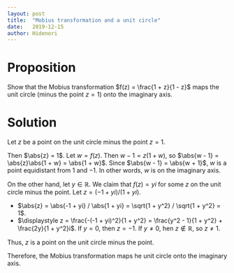 ```yaml
---
layout: post
title:  "Mobius transformation and a unit circle"
date:   2019-12-15
author: Hidenori
---
```


# Proposition
Show that the Mobius transformation $f(z) = \frac{1 + z}{1 - z}$ maps the unit circle (minus the point $z = 1$) onto the imaginary axis.

# Solution

Let $z$ be a point on the unit circle minus the point $z = 1$.

Then $\abs{z} = 1$.
Let $w = f(z)$.
Then $w - 1 = z(1 + w)$, so $\abs{w - 1} = \abs{z}\abs{1 + w} = \abs{1 + w}$.
Since $\abs{w - 1} = \abs{w + 1}$, $w$ is a point equidistant from $1$ and $-1$.
In other words, $w$ is on the imaginary axis.

On the other hand, let $y \in \mathbb{R}$.
We claim that $f(z) = yi$ for some $z$ on the unit circle minus the point.
Let $z = (-1 + yi) / (1 + yi)$.

* $\abs{z} = \abs{-1 + yi} / \abs{1 + yi} = \sqrt{1 + y^2} / \sqrt{1 + y^2} = 1$.
* $\displaystyle z = \frac{-(-1 + yi)^2}{1 + y^2} = \frac{y^2 - 1}{1 + y^2} + \frac{2y}{1 + y^2}i$.
  If $y = 0$, then $z = -1$.
  If $y \ne 0$, hen $z \notin \mathbb{R}$, so $z \ne 1$.

Thus, $z$ is a point on the unit circle minus the point.

Therefore, the Mobius transformation maps he unit circle onto the imaginary axis.
